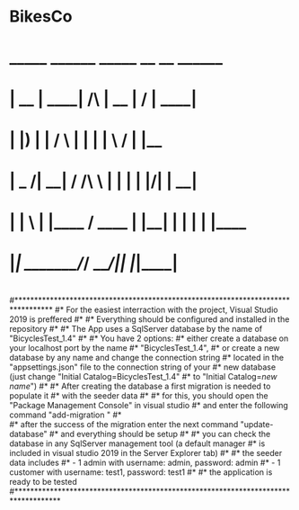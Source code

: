 # BikesCo
#  _____  ______          _____  __  __ ______ 
# |  __ \|  ____|   /\   |  __ \|  \/  |  ____|
# | |__) | |__     /  \  | |  | | \  / | |__   
# |  _  /|  __|   / /\ \ | |  | | |\/| |  __|  
# | | \ \| |____ / ____ \| |__| | |  | | |____ 
# |_|  \_\______/_/    \_\_____/|_|  |_|______|
#
#*********************************************************************************
#*  For the easiest interraction with the project, Visual Studio 2019 is preffered
#*
#*  Everything should be configured and installed in the repository
#*
#*  The App uses a SqlServer database by the name of "BicyclesTest_1.4"
#*
#*  You have 2 options:
#*  either create a database on your localhost port by the name 
#*  "BicyclesTest_1.4", 
#*  or create a new database by any name and change the connection string 
#*  located in the "appsettings.json" file to the connection string of your 
#*  new database (just change "Initial Catalog=BicyclesTest_1.4" 
#*  to "Initial Catalog=*new name*")
#*
#*  After creating the database a first migration is needed to populate it
#*  with the seeder data
#*
#*  for this, you should open the "Package Management Console" in visual studio
#*  and enter the following command "add-migration <migration name ex: first>"
#*  
#*  after the success of the migration enter the next command "update-database"
#*  and everything should be setup
#*
#*  you can check the database in any SqlServer management tool (a default manager
#*  is included in visual studio 2019 in the Server Explorer tab)
#*
#*  the seeder data includes 
#*  - 1 admin with username: admin, password: admin
#*  - 1 customer with username: test1, password: test1
#*
#*  the application is ready to be tested
#***********************************************************************************